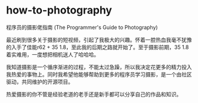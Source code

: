# how-to-photography
程序员的摄影佬指南 (The Programmer's Guide to Photography)

最近刷到很多关于摄影的短视频，引起了我极大的兴趣。怀着一腔热血我毫不犹豫的入手了佳能r62 + 35 1.8，至此我的后期之路就开始了。至于摄影前期，35 1.8着实难用，一度想把相机送人了哈哈哈。

我知道摄影是一个循序渐进的过程，不能太过急躁，所以我决定花更多的精力投入我热爱的事物上。同时我希望他能够帮助到更多的程序员学习摄影，是一个由社区驱动，共同维护的开源项目。

热爱摄影的你不管是经验老道的老手还是新手都可以分享自己的作品和知识。
